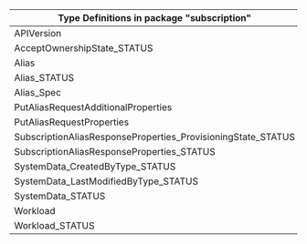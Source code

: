 | Type Definitions in package "subscription"                   | v1beta20211001 |
|--------------------------------------------------------------|----------------|
| APIVersion                                                   | v1beta20211001 |
| AcceptOwnershipState_STATUS                                  | v1beta20211001 |
| Alias                                                        | v1beta20211001 |
| Alias_STATUS                                                 | v1beta20211001 |
| Alias_Spec                                                   | v1beta20211001 |
| PutAliasRequestAdditionalProperties                          | v1beta20211001 |
| PutAliasRequestProperties                                    | v1beta20211001 |
| SubscriptionAliasResponseProperties_ProvisioningState_STATUS | v1beta20211001 |
| SubscriptionAliasResponseProperties_STATUS                   | v1beta20211001 |
| SystemData_CreatedByType_STATUS                              | v1beta20211001 |
| SystemData_LastModifiedByType_STATUS                         | v1beta20211001 |
| SystemData_STATUS                                            | v1beta20211001 |
| Workload                                                     | v1beta20211001 |
| Workload_STATUS                                              | v1beta20211001 |
